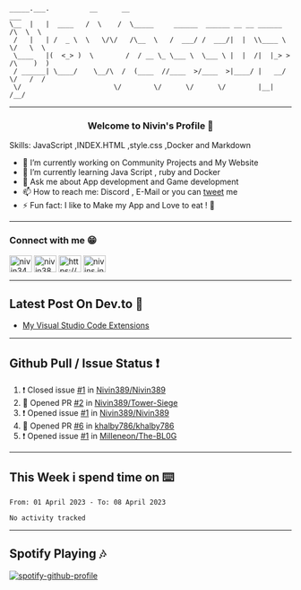 ```
_____.___.          __      __                                              ___    
\__  |   |  ____   /  \    /  \_____     ______  ______ __ __ ______    /\  \  \   
 /   |   | /  _ \  \   \/\/   /\__  \   /  ___/ /  ___/|  |  \\____ \   \/   \  \  
 \____   |(  <_> )  \        /  / __ \_ \___ \  \___ \ |  |  /|  |_> >  /\    )  ) 
 / ______| \____/    \__/\  /  (____  //____  >/____  >|____/ |   __/   \/   /  /  
 \/                       \/        \/      \/      \/        |__|          /__/   

```

---


<h3 align="center">
 Welcome to Nivin's Profile 👋
</h3>





Skills: JavaScript ,INDEX.HTML ,style.css ,Docker and Markdown 
 - 🔭 I’m currently working on Community Projects and My Website
- 🌱 I’m currently learning Java Script , ruby and Docker 
- 💬 Ask me about App development and Game development  
- 📫 How to reach me: Discord , E-Mail or you can [tweet](https://twitter.com/OfficialMightyP) me 
- ⚡ Fun fact: I like to Make my App and Love to eat ! 🍉

--- 
<h3 align="left">Connect with me 😁</h3>
<p align="left">
<a href="https://dev.to/nivin378" target="blank"><img align="center" src="https://raw.githubusercontent.com/rahuldkjain/github-profile-readme-generator/master/src/images/icons/Social/devto.svg" alt="nivin345" height="30" width="40" /></a>
<a href="https://twitter.com/nivin389" target="blank"><img align="center" src="https://raw.githubusercontent.com/rahuldkjain/github-profile-readme-generator/master/src/images/icons/Social/twitter.svg" alt="nivin389" height="30" width="40" /></a>
<a href="https://discord.com/users/930080426826010654" target="blank"><img align="center" src="https://raw.githubusercontent.com/rahuldkjain/github-profile-readme-generator/master/src/images/icons/Social/discord.svg" alt="https://discord.com/users/930080426826010654" height="30" width="40" /></a>
<a href="https://nivins.in/" target="blank"><img align="center" src="https://raw.githubusercontent.com/rahuldkjain/github-profile-readme-generator/master/src/images/icons/Social/rss.svg" alt="nivins.in" height="30" width="40" /></a>
</p>


---




## Latest Post On Dev.to 🎯

<!-- BLOG-POST-LIST:START -->
- [My Visual Studio Code Extensions](https://dev.to/nivin378/my-visual-studio-code-extensions-4fi7)
<!-- BLOG-POST-LIST:END -->


---


## Github Pull / Issue Status ❗

<!--START_SECTION:activity-->
1. ❗️ Closed issue [#1](https://github.com/Nivin389/Nivin389/issues/1) in [Nivin389/Nivin389](https://github.com/Nivin389/Nivin389)
2. 💪 Opened PR [#2](https://github.com/Nivin389/Tower-Siege/pull/2) in [Nivin389/Tower-Siege](https://github.com/Nivin389/Tower-Siege)
3. ❗️ Opened issue [#1](https://github.com/Nivin389/Nivin389/issues/1) in [Nivin389/Nivin389](https://github.com/Nivin389/Nivin389)
4. 💪 Opened PR [#6](https://github.com/khalby786/khalby786/pull/6) in [khalby786/khalby786](https://github.com/khalby786/khalby786)
5. ❗️ Opened issue [#1](https://github.com/Milleneon/The-BL0G/issues/1) in [Milleneon/The-BL0G](https://github.com/Milleneon/The-BL0G)
<!--END_SECTION:activity-->

---

## This Week i spend time on  ⌨️

<!--START_SECTION:waka-->

```text
From: 01 April 2023 - To: 08 April 2023

No activity tracked
```

<!--END_SECTION:waka-->




--- 

## Spotify Playing 🎶

[![spotify-github-profile](https://spotify-github-profile.vercel.app/api/view?uid=j0u77uc3cgfpkknhv10c3v32o&cover_image=true&theme=novatorem&bar_color=1c52f2)](https://spotify-github-profile.vercel.app/api/view?uid=j0u77uc3cgfpkknhv10c3v32o&redirect=true)
